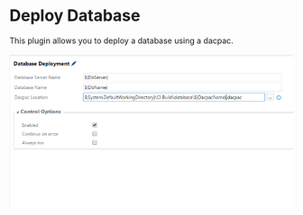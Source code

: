 # Deploy Database

This plugin allows you to deploy a database using a dacpac. 

![Plugin Config](databasedeployconfig.png)